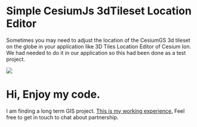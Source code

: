 # Simple CesiumJs 3dTileset Location Editor

Sometimes you may need to adjust the location of the CesiumGS 3d tileset on the globe in your application like 3D Tiles Location Editor of Cesium Ion. We had needed to do it in our application so this had been done as a test project.  


[![](http://img.youtube.com/vi/DEZX08ipsHo/0.jpg)](http://www.youtube.com/watch?v=DEZX08ipsHo "")

# Hi, Enjoy my code.
I am finding a long term GIS project.
[This is my working experience.](https://docs.google.com/document/d/1LDBFsSW2ECTPW53f18EzqURBdfs8HDsvNumzYi7x9-Y/edit?usp=sharing) 
Feel free to get in touch to chat about partnership.


 
